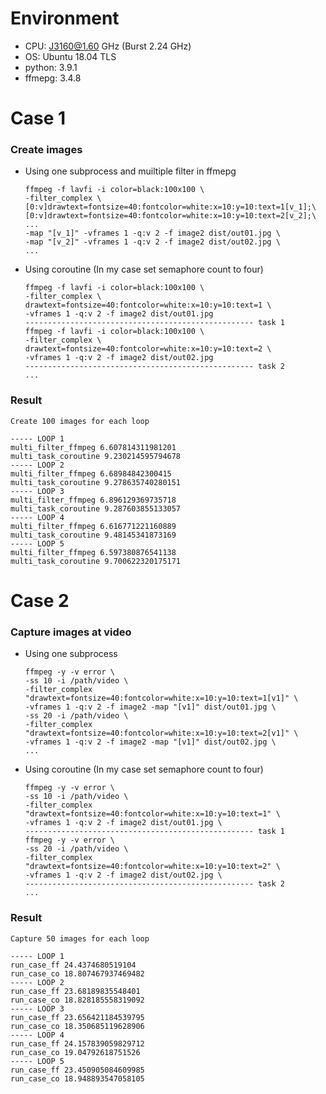 # Environment

-   CPU: J3160@1.60 GHz (Burst 2.24 GHz)
-   OS: Ubuntu 18.04 TLS
-   python: 3.9.1
-   ffmepg: 3.4.8

# Case 1

### Create images

-   Using one subprocess and muiltiple filter in ffmepg
    ```
    ffmpeg -f lavfi -i color=black:100x100 \
    -filter_complex \
    [0:v]drawtext=fontsize=40:fontcolor=white:x=10:y=10:text=1[v_1];\
    [0:v]drawtext=fontsize=40:fontcolor=white:x=10:y=10:text=2[v_2];\
    ...
    -map "[v_1]" -vframes 1 -q:v 2 -f image2 dist/out01.jpg \
    -map "[v_2]" -vframes 1 -q:v 2 -f image2 dist/out02.jpg \
    ...
    ```
-   Using coroutine (In my case set semaphore count to four)

    ```
    ffmpeg -f lavfi -i color=black:100x100 \
    -filter_complex \
    drawtext=fontsize=40:fontcolor=white:x=10:y=10:text=1 \
    -vframes 1 -q:v 2 -f image2 dist/out01.jpg
    --------------------------------------------------- task 1
    ffmpeg -f lavfi -i color=black:100x100 \
    -filter_complex \
    drawtext=fontsize=40:fontcolor=white:x=10:y=10:text=2 \
    -vframes 1 -q:v 2 -f image2 dist/out02.jpg
    --------------------------------------------------- task 2
    ...
    ```

### Result

```
Create 100 images for each loop

----- LOOP 1
multi_filter_ffmpeg 6.607814311981201
multi_task_coroutine 9.230214595794678
----- LOOP 2
multi_filter_ffmpeg 6.68984842300415
multi_task_coroutine 9.278635740280151
----- LOOP 3
multi_filter_ffmpeg 6.896129369735718
multi_task_coroutine 9.287603855133057
----- LOOP 4
multi_filter_ffmpeg 6.616771221160889
multi_task_coroutine 9.48145341873169
----- LOOP 5
multi_filter_ffmpeg 6.597380876541138
multi_task_coroutine 9.700622320175171
```

# Case 2

### Capture images at video

-   Using one subprocess
    ```
    ffmpeg -y -v error \
    -ss 10 -i /path/video \
    -filter_complex "drawtext=fontsize=40:fontcolor=white:x=10:y=10:text=1[v1]" \
    -vframes 1 -q:v 2 -f image2 -map "[v1]" dist/out01.jpg \
    -ss 20 -i /path/video \
    -filter_complex "drawtext=fontsize=40:fontcolor=white:x=10:y=10:text=2[v1]" \
    -vframes 1 -q:v 2 -f image2 -map "[v1]" dist/out02.jpg \
    ...
    ```
-   Using coroutine (In my case set semaphore count to four)
    ```
    ffmpeg -y -v error \
    -ss 10 -i /path/video \
    -filter_complex "drawtext=fontsize=40:fontcolor=white:x=10:y=10:text=1" \
    -vframes 1 -q:v 2 -f image2 dist/out01.jpg \
    --------------------------------------------------- task 1
    ffmpeg -y -v error \
    -ss 20 -i /path/video \
    -filter_complex "drawtext=fontsize=40:fontcolor=white:x=10:y=10:text=2" \
    -vframes 1 -q:v 2 -f image2 dist/out02.jpg \
    --------------------------------------------------- task 2
    ...
    ```

### Result

```
Capture 50 images for each loop

----- LOOP 1
run_case_ff 24.4374680519104
run_case_co 18.807467937469482
----- LOOP 2
run_case_ff 23.68189835548401
run_case_co 18.828185558319092
----- LOOP 3
run_case_ff 23.656421184539795
run_case_co 18.350685119628906
----- LOOP 4
run_case_ff 24.157839059829712
run_case_co 19.04792618751526
----- LOOP 5
run_case_ff 23.450905084609985
run_case_co 18.948893547058105
```
